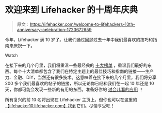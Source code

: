 # 欢迎来到 Lifehacker 的十周年庆典

> 原文：<https://lifehacker.com/welcome-to-lifehackers-10th-anniversary-celebration-1723672659>

今年，Lifehacker 满 10 岁了。让我们通过回顾过去十年中我们最喜欢的技巧和指南来庆祝一下。

Watch

在接下来的几个月里，我们将重温一些最经典的 [十大榜单](http://lifehacker.com/tag/lifehacker-top-10) ，重温我们最好的东西。每个十大清单都包含了我们在特定主题上的最佳技巧和指南的链接——生产力、金融、DIY，当然还有很多技术。这意味着在接下来的几个月里，我们将分享 200 多个我们最喜欢的帖子的链接，所以无论你已经和我们在一起 10 年还是 10 天，你都可能会发现一些新的有用的东西。准备好你的 [过会儿看的应用](http://lifehacker.com/read-later-apps-compared-pocket-vs-instapaper-vs-r-5894995#_ga=1.141425082.98392234.1438719319) ！

所有复兴的前 10 名将出现在 Lifehacker 主页上，但你也可以在这里的[【lifehacker10.lifehacker.com】](http://lifehacker10.lifehacker.com)找到它们。尽情享受吧！